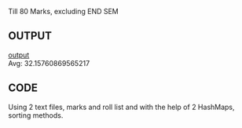 Till 80 Marks, excluding END SEM

## OUTPUT
[output](https://github.com/vasanthkumar18/SEM_7/blob/main/PPL/Ranking/output.txt)</br>
Avg: 32.15760869565217

## CODE
Using 2 text files, marks and roll list and with the help of 2 HashMaps, sorting methods. 
